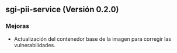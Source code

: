 ## sgi-pii-service (Versión 0.2.0)

### Mejoras
* Actualización del contenedor base de la imagen para corregir las vulnerabilidades.
